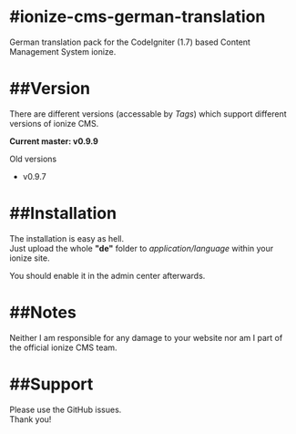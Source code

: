 #ionize-cms-german-translation
==============================

German translation pack for the CodeIgniter (1.7) based Content Management System ionize.


##Version
=========

There are different versions (accessable by _Tags_) which support different versions of ionize CMS.

**Current master: v0.9.9**

Old versions

* v0.9.7


##Installation
==============

The installation is easy as hell.  
Just upload the whole **"de"** folder to *application/language* within your ionize site.  
  
You should enable it in the admin center afterwards.


##Notes
=======

Neither I am responsible for any damage to your website nor am I part of the official ionize CMS team.


##Support
=========

Please use the GitHub issues.  
Thank you!